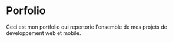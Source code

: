 # Porfolio

Ceci est mon portfolio qui repertorie l'ensemble de mes projets de développement web et mobile.
